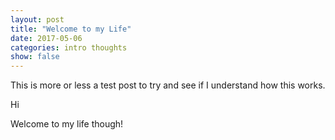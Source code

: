 ```yaml
---
layout: post
title: "Welcome to my Life"
date: 2017-05-06
categories: intro thoughts
show: false
---
```

   
This is more or less a test post to try and see if I understand how this works.

Hi

Welcome to my life though!